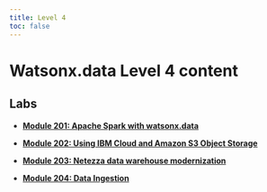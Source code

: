 ```yaml
---
title: Level 4
toc: false
---
```


# Watsonx.data Level 4 content

## Labs

- **[Module 201: Apache Spark with watsonx.data](/watsonx/watsonxdata/level-4/201)**

- **[Module 202: Using IBM Cloud and Amazon S3 Object Storage](/watsonx/watsonxdata/level-4/202)**

- **[Module 203: Netezza data warehouse modernization](/watsonx/watsonxdata/level-4/203)**

- **[Module 204: Data Ingestion](/watsonx/watsonxdata/level-4/204)**

